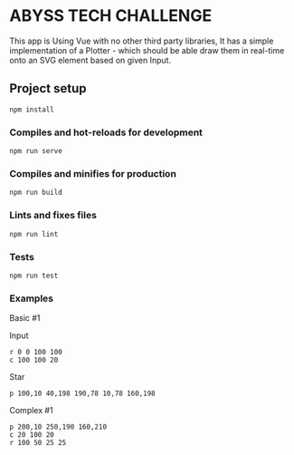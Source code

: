 # ABYSS TECH CHALLENGE

This app is Using Vue with no other third party libraries, It has a simple implementation of a Plotter - which should be able draw them in real-time onto an SVG element based on given Input. 

## Project setup
```
npm install
```

### Compiles and hot-reloads for development
```
npm run serve
```

### Compiles and minifies for production
```
npm run build
```

### Lints and fixes files
```
npm run lint
```
### Tests
```
npm run test
```

### Examples 
 
Basic #1 
 
Input 
```
r 0 0 100 100
c 100 100 20
```

Star

```
p 100,10 40,198 190,78 10,78 160,198
```

Complex #1

```
p 200,10 250,190 160,210
c 20 100 20
r 100 50 25 25 
```